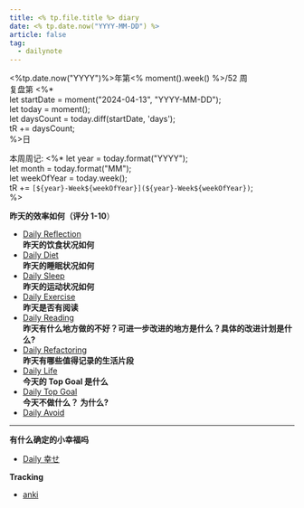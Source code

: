 ```yaml
---
title: <% tp.file.title %> diary
date: <% tp.date.now("YYYY-MM-DD") %>
article: false
tag:
  - dailynote
---
```

  
<%tp.date.now("YYYY")%>年第<% moment().week() %>/52 周  
复盘第 <%*  
let startDate = moment("2024-04-13", "YYYY-MM-DD");  
let today = moment();  
let daysCount = today.diff(startDate, 'days');  
tR += daysCount;  
%>日

本周周记: <%* let year = today.format("YYYY");  
let month = today.format("MM");  
let weekOfYear = today.week();  
tR += `[${year}-Week${weekOfYear}](${year}-Week${weekOfYear})`;  
%>

**昨天的效率如何（评分 1-10**）
- [Daily Reflection](../../10IMYMEMINE/Day/Daily%20Reflection)  
**昨天的饮食状况如何**
- [Daily Diet](../../10IMYMEMINE/Day/Daily%20Diet)  
**昨天的睡眠状况如何**
- [Daily Sleep](../../10IMYMEMINE/Day/Daily%20Sleep)  
**昨天的运动状况如何**
- [Daily Exercise](Daily%20Exercise)  
**昨天是否有阅读** 
- [Daily Reading](../../10IMYMEMINE/Day/Daily%20Reading)  
**昨天有什么地方做的不好？可进一步改进的地方是什么？具体的改进计划是什么?**
- [Daily Refactoring](../../10IMYMEMINE/Day/Daily%20Refactoring)  
**昨天有哪些值得记录的生活片段**  
- [Daily Life](../../10IMYMEMINE/Day/Daily%20Life)  
**今天的 Top Goal 是什么**  
- [Daily Top Goal](../../10IMYMEMINE/Day/Daily%20Top%20Goal)  
**今天不做什么？ 为什么?**  
- [Daily Avoid](../../10IMYMEMINE/Day/Daily%20Avoid) 

---
**有什么确定的小幸福吗**
- [Daily 幸せ](../../10IMYMEMINE/Day/Daily%20幸せ)

**Tracking**
- [anki](../../08%20Tools/01%20系统/blog_flow/anki)